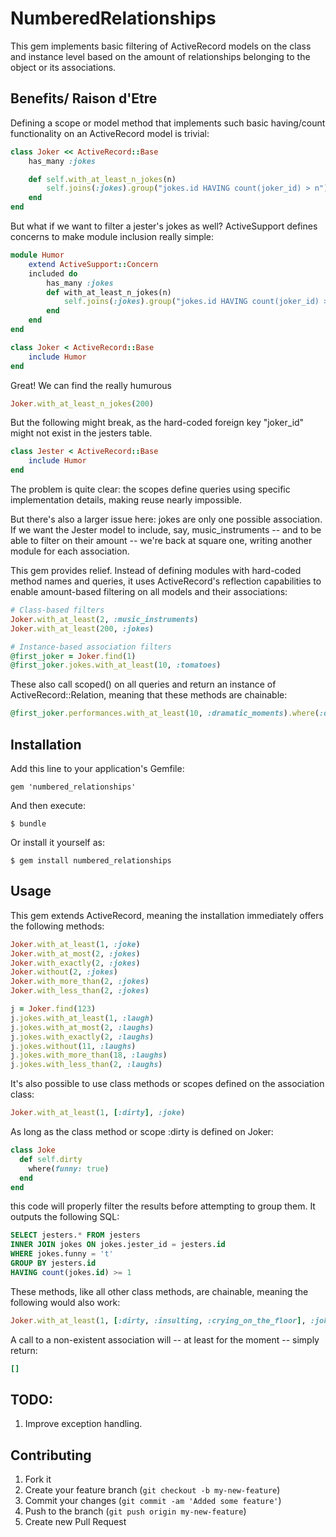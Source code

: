 # NumberedRelationships

This gem implements basic filtering of ActiveRecord models on the class and instance level based
on the amount of relationships belonging to the object or its associations.

## Benefits/ Raison d'Etre
Defining a scope or model method that implements such basic having/count functionality on an
ActiveRecord model is trivial:

```ruby
class Joker << ActiveRecord::Base
	has_many :jokes

	def self.with_at_least_n_jokes(n)
		self.joins(:jokes).group("jokes.id HAVING count(joker_id) > n")
	end
end
```
But what if we want to filter a jester's jokes as well?  ActiveSupport defines concerns to make module inclusion really simple:
```ruby
module Humor
	extend ActiveSupport::Concern
	included do
		has_many :jokes
		def with_at_least_n_jokes(n)
			self.joins(:jokes).group("jokes.id HAVING count(joker_id) > n")
		end
	end
end

class Joker < ActiveRecord::Base
	include Humor
end
```
Great! We can find the really humurous
```ruby
Joker.with_at_least_n_jokes(200)
```
But the following might break, as the hard-coded foreign key "joker_id" might not exist in the 
jesters table.
```ruby
class Jester < ActiveRecord::Base
	include Humor
end
```
The problem is quite clear: the scopes define queries using specific implementation details,
making reuse nearly impossible.

But there's also a larger issue here: jokes are only one possible association.  If we want the
Jester model to include, say, music_instruments -- and to be able to filter on their amount --
we're back at square one, writing another module for each association.

This gem provides relief. Instead of defining modules with hard-coded method names and queries, it uses ActiveRecord's reflection capabilities to enable amount-based filtering on all models and their associations:
```ruby
# Class-based filters
Joker.with_at_least(2, :music_instruments)
Joker.with_at_least(200, :jokes)
```

```ruby
# Instance-based association filters
@first_joker = Joker.find(1)
@first_joker.jokes.with_at_least(10, :tomatoes)
```
These also call scoped() on all queries and return an instance of ActiveRecord::Relation, meaning that these methods are chainable:
```ruby
@first_joker.performances.with_at_least(10, :dramatic_moments).where(:duration > 10)
```
## Installation

Add this line to your application's Gemfile:

    gem 'numbered_relationships'

And then execute:

    $ bundle

Or install it yourself as:

    $ gem install numbered_relationships

## Usage
This gem extends ActiveRecord, meaning the installation immediately offers the following methods:

```ruby
Joker.with_at_least(1, :joke)
Joker.with_at_most(2, :jokes)
Joker.with_exactly(2, :jokes)
Joker.without(2, :jokes)
Joker.with_more_than(2, :jokes)
Joker.with_less_than(2, :jokes)

j = Joker.find(123)
j.jokes.with_at_least(1, :laugh)
j.jokes.with_at_most(2, :laughs)
j.jokes.with_exactly(2, :laughs)
j.jokes.without(11, :laughs)
j.jokes.with_more_than(18, :laughs)
j.jokes.with_less_than(2, :laughs)
```
It's also possible to use class methods or scopes defined on the association class:
```ruby
Joker.with_at_least(1, [:dirty], :joke)

```
As long as the class method or scope :dirty is defined on Joker:
```ruby
class Joke
  def self.dirty
  	where(funny: true)
  end
end
```
this code will properly filter the results before attempting to group them.  It outputs the following SQL:
```sql
SELECT jesters.* FROM jesters 
INNER JOIN jokes ON jokes.jester_id = jesters.id 
WHERE jokes.funny = 't' 
GROUP BY jesters.id 
HAVING count(jokes.id) >= 1
```
These methods, like all other class methods, are chainable, meaning the following would also work:
```ruby
Joker.with_at_least(1, [:dirty, :insulting, :crying_on_the_floor], :joke)
```

A call to a non-existent association will -- at least for the moment -- simply return:
```ruby
[]
```

## TODO:
1. Improve exception handling.

## Contributing

1. Fork it
2. Create your feature branch (`git checkout -b my-new-feature`)
3. Commit your changes (`git commit -am 'Added some feature'`)
4. Push to the branch (`git push origin my-new-feature`)
5. Create new Pull Request
